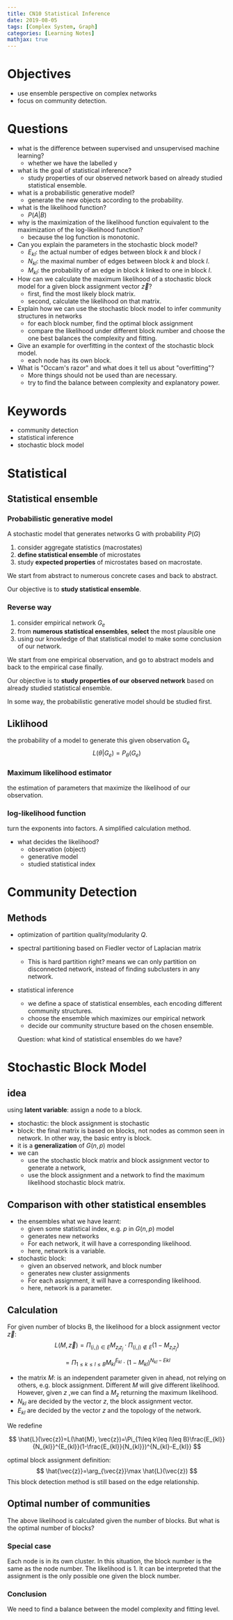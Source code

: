 ```yaml
---
title: CN10 Statistical Inference
date: 2019-08-05
tags: [Complex System, Graph]
categories: [Learning Notes]
mathjax: true
---
```


# Objectives

- use ensemble perspective on complex networks
- focus on community detection.

# Questions

- what is the difference between supervised and unsupervised machine learning?
  - whether we have the labelled y
- what is the goal of statistical inference?
  - study properties of our observed network based on already studied statistical ensemble.
- what is a probabilistic generative model?
  - generate the new objects according to the probability.
- what is the likelihood function?
  - $P(A|B)$
- why is the maximization of the likelihood function equivalent to the maximization of the log-likelihood function?
  - because the log function is monotonic.
- Can you explain the parameters in the stochastic block model?
  - $E_{kl}$: the actual number of edges between block $k$​​ and block $l$​
  - $N_{kl}$: the maximal number of edges between block $k$​ and block $l$​.
  - $M_{kl}$: the probability of an edge in block $k$​ linked to one in block $l$​.
- How can we calculate the maximum likelihood of a stochastic block model for a given block assignment vector $\vec{z}$?
  - first, find the most likely block matrix.
  - second, calculate the likelihood on that matrix.
- Explain how we can use the stochastic block model to infer community structures in networks
  - for each block number, find the optimal block assignment
  - compare the likelihood under different block number and choose the one best balances the complexity and fitting.
- Give an example for overfitting in the context of the stochastic block model.
  - each node has its own block.
- What is "Occam's razor" and what does it tell us about "overfitting"?
  - More things should not be used than are necessary.
  - try to find the balance between complexity and explanatory power.

# Keywords

- community detection
- statistical inference
- stochastic block model

# Statistical

## Statistical ensemble

### Probabilistic generative model

A stochastic model that generates networks G with probability $P(G)$

1.  consider aggregate statistics (macrostates)
2. **define statistical ensemble** of microstates
3. study **expected properties** of microstates based on macrostate.

We start from abstract to numerous concrete cases and back to abstract.

Our objective is to **study statistical ensemble**.

### Reverse way

1. consider empirical network $G_e$
2. from **numerous statistical ensembles**,  **select** the most plausible one
3. using our knowledge of that statistical model to make some conclusion of our network.

We start from one empirical observation, and go to abstract models and back to the empirical case finally.

Our objective is to **study properties of our observed network** based on already studied statistical ensemble.

In some way, the probabilistic generative model should be studied first.

## Liklihood

the probability of a model to generate this given observation $G_e$
$$
L(\theta|G_e)=P_{\theta}(G_e)
$$

### Maximum likelihood estimator

the estimation of parameters that maximize the likelihood of our observation.

### log-likelihood function

turn the exponents into factors. A simplified calculation method.

- what decides the likelihood?
  - observation (object)
  - generative model
  - studied statistical index

# Community Detection

## Methods

- optimization of partition quality/modularity $Q$​.

- spectral partitioning based on Fiedler vector of Laplacian matrix 

  - This is hard partition right? means we can only partition on disconnected network, instead of finding subclusters in any network.

- statistical inference

  - we define a space of statistical ensembles, each encoding different community structures.
  - choose the ensemble which maximizes our empirical network
  - decide our community structure based on the chosen ensemble. 

  Question: what kind of statistical ensembles do we have?

# Stochastic Block Model

## idea

using **latent variable**: assign a node to a block.

- stochastic: the block assignment is stochastic
- block: the final matrix is based on blocks, not nodes as common seen in network. In other way, the basic entry is block.
- it is a **generalization** of  $G(n,p)$​ model
- we can 
  - use the stochastic block matrix and block assignment  vector to generate a network,
  - use the block assignment and a network to find the maximum likelihood stochastic block matrix.

## Comparison with other statistical ensembles

- the ensembles what we have learnt:
  - given some statistical index, e.g. $p$ in $G(n,p)$ model
  - generates new networks
  - For each network, it will have a corresponding likelihood.
  - here, network is a variable.
- stochastic block:
  - given an observed network, and block number
  - generates new cluster assignments
  - For each assignment, it will have a corresponding likelihood.
  - here, network is a parameter.

## Calculation

For given number of blocks B, the likelihood for a block assignment vector $\vec{z}$:
$$
L(M,\vec{z})=\Pi_{(i,j)\in E}M_{z_iz_j}\cdot\Pi_{(i,j)\notin E}(1-M_{z_iz_j})
$$

$$
=\Pi_{1\leq k\leq l\leq B}M_{kl}^{E_{kl}}\cdot (1-M_{kl})^{N_{kl}-E{kl}}
$$

- the matrix $M$: is an independent parameter given in ahead, not relying on others, e.g. block assignment. Different $M$ will give different likelihood. However, given $z$ ,we can find a $M_z$ returning the maximum likelihood.
-  $N_{kl}$ are decided by the vector $z$, the block assignment vector.
-  $E_{kl}$ are decided by the vector $z$ and the topology of the network.

We redefine 

$$
\hat{L}(\vec{z})=L(\hat{M}, \vec{z})=\Pi_{1\leq k\leq l\leq B}\frac{E_{kl}}{N_{kl}}^{E_{kl}}(1-\frac{E_{kl}}{N_{kl}})^{N_{kl}-E_{kl}}
$$


optimal block assignment definition:
$$
\hat{\vec{z}}=\arg_{\vec{z}}\max \hat{L}(\vec{z})
$$
This block detection method is still based on the edge relationship.

## Optimal number of communities

The above likelihood is calculated given the number of blocks. But what is the optimal number of blocks?

### Special case

Each node is in its own cluster. In this situation, the block number is the same as the node number. The likelihood is 1. It can be interpreted that the assignment is the only possible one given the block number.

### Conclusion

We need to find a balance between the model complexity and fitting level.